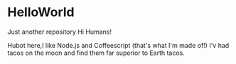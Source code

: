 # HelloWorld
Just another repository
Hi Humans!

Hubot here,I like Node.js and Coffeescript (that's what I'm made of!)
I'v had tacos on the moon and find them far superior to Earth tacos.
